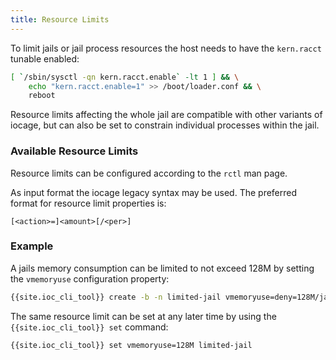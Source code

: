```yaml
---
title: Resource Limits
---
```

To limit jails or jail process resources the host needs to have the `kern.racct` tunable enabled:

```sh
[ `/sbin/sysctl -qn kern.racct.enable` -lt 1 ] && \
    echo "kern.racct.enable=1" >> /boot/loader.conf && \
    reboot
```

Resource limits affecting the whole jail are compatible with other variants of iocage, but can also be set to constrain individual processes within the jail.

### Available Resource Limits

Resource limits can be configured according to the `rctl` man page.

As input format the iocage legacy syntax may be used.
The preferred format for resource limit properties is:

```
[<action>=]<amount>[/<per>]
```

### Example

A jails memory consumption can be limited to not exceed 128M by setting the `vmemoryuse` configuration property:

```sh
{{site.ioc_cli_tool}} create -b -n limited-jail vmemoryuse=deny=128M/jail
```

The same resource limit can be set at any later time by using the `{{site.ioc_cli_tool}} set` command:

```sh
{{site.ioc_cli_tool}} set vmemoryuse=128M limited-jail
```
